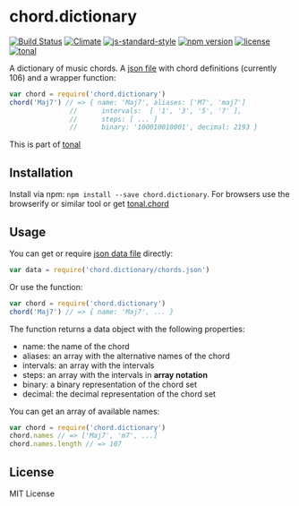   # chord.dictionary

[![Build Status](https://travis-ci.org/danigb/chord.dictionary.svg?branch=master)](https://travis-ci.org/danigb/chord.dictionary)
[![Climate](https://codeclimate.com/github/danigb/chord.dictionary/badges/gpa.svg)](https://codeclimate.com/github/danigb/chord.dictionary)
[![js-standard-style](https://img.shields.io/badge/code%20style-standard-brightgreen.svg?style=flat)](https://github.com/feross/standard)
[![npm version](https://img.shields.io/npm/v/chord.dictionary.svg)](https://www.npmjs.com/package/chord.dictionary)
[![license](https://img.shields.io/npm/l/chord.dictionary.svg)](https://www.npmjs.com/package/chord.dictionary)
[![tonal](https://img.shields.io/badge/tonal-chord.dictionary-yellow.svg)](https://www.npmjs.com/browse/keyword/tonal)

A dictionary of music chords. A [json file]() with chord definitions (currently 106) and a wrapper function:

```js
var chord = require('chord.dictionary')
chord('Maj7') // => { name: 'Maj7', aliases: ['M7', 'maj7']
               //      intervals:  [ '1', '3', '5', '7' ],
               //      steps: [ ... ]
               //      binary: '100010010001', decimal: 2193 }
```

This is part of [tonal](https://github.com/danigb/tonal)

## Installation

Install via npm: `npm install --save chord.dictionary`. For browsers use the browserify or similar tool or get [tonal.chord](https://github.com/danigb/tonal.chord)

## Usage

You can get or require [json data file]() directly:

```js
var data = require('chord.dictionary/chords.json')
```

Or use the function:

```js
var chord = require('chord.dictionary')
chord('Maj7') // => { name: 'Maj7', ... }
```

The function returns a data object with the following properties:

- name: the name of the chord
- aliases: an array with the alternative names of the chord
- intervals: an array with the intervals
- steps: an array with the intervals in __array notation__
- binary: a binary representation of the chord set
- decimal: the decimal representation of the chord set

You can get an array of available names:

```js
var chord = require('chord.dictionary')
chord.names // => ['Maj7', 'm7', ...]
chord.names.length // => 107
```

## License

MIT License
